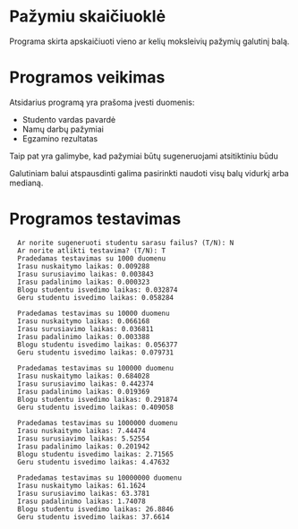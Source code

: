 # Pažymiu skaičiuoklė
Programa skirta apskaičiuoti vieno ar kelių moksleivių pažymių galutinį balą.

# Programos veikimas
Atsidarius programą yra prašoma įvesti duomenis:
* Studento vardas pavardė
* Namų darbų pažymiai
* Egzamino rezultatas

Taip pat yra galimybe, kad pažymiai būtų sugeneruojami atsitiktiniu būdu

Galutiniam balui atspausdinti galima pasirinkti naudoti visų balų vidurkį arba medianą.

# Programos testavimas
 
      Ar norite sugeneruoti studentu sarasu failus? (T/N): N
      Ar norite atlikti testavima? (T/N): T
      Pradedamas testavimas su 1000 duomenu
      Irasu nuskaitymo laikas: 0.009288
      Irasu surusiavimo laikas: 0.003843
      Irasu padalinimo laikas: 0.000323
      Blogu studentu isvedimo laikas: 0.032874
      Geru studentu isvedimo laikas: 0.058284

      Pradedamas testavimas su 10000 duomenu
      Irasu nuskaitymo laikas: 0.066168
      Irasu surusiavimo laikas: 0.036811
      Irasu padalinimo laikas: 0.003388
      Blogu studentu isvedimo laikas: 0.056377
      Geru studentu isvedimo laikas: 0.079731

      Pradedamas testavimas su 100000 duomenu
      Irasu nuskaitymo laikas: 0.684028
      Irasu surusiavimo laikas: 0.442374
      Irasu padalinimo laikas: 0.019369
      Blogu studentu isvedimo laikas: 0.291874
      Geru studentu isvedimo laikas: 0.409058

      Pradedamas testavimas su 1000000 duomenu
      Irasu nuskaitymo laikas: 7.44474
      Irasu surusiavimo laikas: 5.52554
      Irasu padalinimo laikas: 0.201942
      Blogu studentu isvedimo laikas: 2.71565
      Geru studentu isvedimo laikas: 4.47632

      Pradedamas testavimas su 10000000 duomenu
      Irasu nuskaitymo laikas: 61.1624
      Irasu surusiavimo laikas: 63.3781
      Irasu padalinimo laikas: 1.74078
      Blogu studentu isvedimo laikas: 26.8846
      Geru studentu isvedimo laikas: 37.6614
